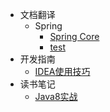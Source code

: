 - 文档翻译
  - Spring
    - [Spring Core](translation/Spring/core.md)
    - [test](tutorial/idea使用技巧.md)
- 开发指南
  - [IDEA使用技巧](tutorial/idea使用技巧.md)
- 读书笔记
  - [Java8实战](notes/java8-in-action.md)  